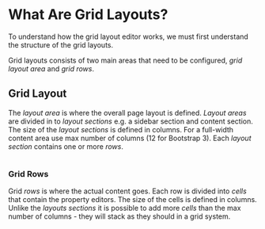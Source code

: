 # What Are Grid Layouts?

To understand how the grid layout editor works, we must first understand the structure of the grid layouts.

Grid layouts consists of two main areas that need to be configured, _grid layout area_ and _grid rows_.

## Grid Layout

The _layout area_ is where the overall page layout is defined. _Layout areas_ are divided in to _layout sections_ e.g. a sidebar section and content section. The size of the _layout sections_ is defined in columns. For a full-width content area use max number of columns (12 for Bootstrap 3). Each _layout section_ contains one or more _rows_.

<figure><img src="../../built-in-property-editors/grid-layout/Images/Grid-layout-rows.jpg" alt=""><figcaption></figcaption></figure>

### Grid Rows

Grid _rows_ is where the actual content goes. Each row is divided into _cells_ that contain the property editors. The size of the cells is defined in columns. Unlike the _layouts sections_ it is possible to add more _cells_ than the max number of columns - they will stack as they should in a grid system.

<figure><img src="../../built-in-property-editors/grid-layout/Images/Grid-layout-NO-SIDEBAR-rows.jpg" alt=""><figcaption></figcaption></figure>
